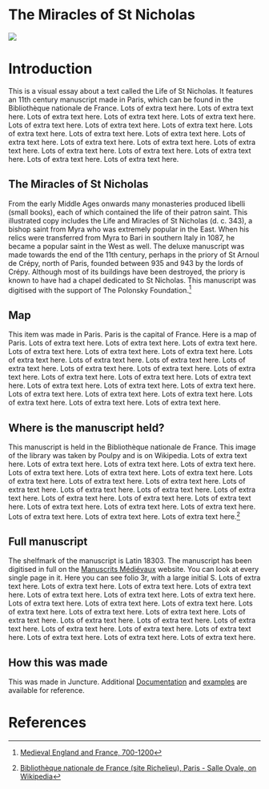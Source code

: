# The Miracles of St Nicholas
<a href="https://juncture-digital.org"><img src="https://juncture-digital.org/images/ve-button.png"></a>

<param ve-config 
       title="The Miracles of St Nicholas (BnF. Département des Manuscrits. Latin 18303)"
       author="Kate Thomas, British Library"
       banner="https://www.bl.uk/britishlibrary/~/media/bl/global/anglo%20saxons/collection%20items/tiberius-psalter-cotton_ms_tiberius_c_vi_f015v.jpg" 
       layout="vertical">

<!-- Entities discussed throughout the essay are typically defined before the essay text and
     are thus available in all text.  Entity identifiers (QIDs) can be found in either
     Wikipedia or Wikidata (https://www.wikidata.org)> -->
<param ve-entity eid="Q44269"> <!-- Saint Nicholas -->
<param ve-entity eid="Q7063"> <!-- 11th century -->
<param ve-entity eid="Q90"> <!-- Paris -->
<param ve-entity eid="Q193563"> <!-- Bibliothèque nationale de France -->
<param ve-entity eid="Q12554"> <!-- Middle Ages -->

# Introduction

This is a visual essay about a text called the Life of St Nicholas.  It features an 11th century manuscript made in Paris, which can be found in the Bibliothèque nationale de France.   Lots of extra text here.  Lots of extra text here.  Lots of extra text here.  Lots of extra text here.  Lots of extra text here.  Lots of extra text here.  Lots of extra text here.  Lots of extra text here.  Lots of extra text here.  Lots of extra text here.  Lots of extra text here.  Lots of extra text here.  Lots of extra text here.  Lots of extra text here.  Lots of extra text here.  Lots of extra text here.  Lots of extra text here.  Lots of extra text here.  Lots of extra text here.  Lots of extra text here.
<param ve-entity eid="Q7063"> <!-- 11th century -->
<param ve-entity eid="Q90"> <!-- Paris -->
<param ve-entity eid="Q193563"> <!-- Bibliothèque nationale de France -->
<param ve-image seq="13"
       manifest="https://manuscrits-france-angleterre.org/iiif/ark:/12148/btv1b105458503/manifest.json">

## The Miracles of St Nicholas

From the early Middle Ages onwards many monasteries produced libelli (small books), each of which contained the life of their patron saint. This illustrated copy includes the Life and Miracles of St Nicholas (d. c. 343), a bishop saint from Myra who was extremely popular in the East. When his relics were transferred from Myra to Bari in southern Italy in 1087, he became a popular saint in the West as well.  The deluxe manuscript was made towards the end of the 11th century, perhaps in the priory of St Arnoul de Crépy, north of Paris, founded between 935 and 943 by the lords of Crépy. Although most of its buildings have been destroyed, the priory is known to have had a chapel dedicated to St Nicholas.  This manuscript was digitised with the support of The Polonsky Foundation.[^1]
<param ve-entity eid="Q12554"> <!-- Middle Ages -->

<param ve-image 
       label="The Life and Miracles of Saint Nicholas" 
       description="Manuscript, 4th quarter of the 11th century" 
       license="public domain" 
       url="https://www.bl.uk/britishlibrary/~/media/bl/global/medieval%20england%20and%20france/collection%20items/bnf_latin_18303_f001v.jpg">

## Map

This item was made in Paris.  Paris is the capital of France. Here is a map of Paris.  Lots of extra text here.  Lots of extra text here.  Lots of extra text here.  Lots of extra text here.  Lots of extra text here.  Lots of extra text here.  Lots of extra text here.  Lots of extra text here.  Lots of extra text here.  Lots of extra text here.  Lots of extra text here.  Lots of extra text here.  Lots of extra text here.  Lots of extra text here.  Lots of extra text here.  Lots of extra text here.  Lots of extra text here.  Lots of extra text here.  Lots of extra text here.  Lots of extra text here.  Lots of extra text here.  Lots of extra text here.  Lots of extra text here.  Lots of extra text here.  Lots of extra text here.
<param ve-entity eid="Q90"> <!-- Paris -->
<param ve-map center="Q90" zoom="11" prefer-geojson>

## Where is the manuscript held?

This manuscript is held in the Bibliothèque nationale de France.  This image of the library was taken by Poulpy and is on Wikipedia.  Lots of extra text here.  Lots of extra text here.  Lots of extra text here.  Lots of extra text here.  Lots of extra text here.  Lots of extra text here.  Lots of extra text here.  Lots of extra text here.  Lots of extra text here.  Lots of extra text here.  Lots of extra text here.  Lots of extra text here.  Lots of extra text here.  Lots of extra text here.  Lots of extra text here.  Lots of extra text here.  Lots of extra text here.  Lots of extra text here.  Lots of extra text here.  Lots of extra text here.  Lots of extra text here.  Lots of extra text here.  Lots of extra text here.[^2]
<param ve-entity eid="Q7063">
<param ve-entity eid="Q44269">
<param ve-entity eid="Q193563">

<param ve-image 
       label="Bibliothèque nationale de France" 
       description="Photograph taken by Poulpy, from Wikipedia.org" 
       license="Creative Commons Attribution-Share Alike 3.0 Unported" 
       url="https://upload.wikimedia.org/wikipedia/commons/3/3f/Biblioth%C3%A8que_nationale_de_France_%28site_Richelieu%29%2C_Paris_-_Salle_Ovale.jpg">



## Full manuscript

The shelfmark of the manuscript is Latin 18303.  The manuscript has been digitised in full on the <a href="https://manuscrits-france-angleterre.org">Manuscrits Médiévaux</a> website.  You can look at every single page in it.  Here you can see folio 3r, with a large initial S.  Lots of extra text here.  Lots of extra text here.  Lots of extra text here.  Lots of extra text here.  Lots of extra text here.  Lots of extra text here.  Lots of extra text here.  Lots of extra text here.  Lots of extra text here.  Lots of extra text here.  Lots of extra text here.  Lots of extra text here.  Lots of extra text here.  Lots of extra text here.  Lots of extra text here.  Lots of extra text here.  Lots of extra text here.  Lots of extra text here.  Lots of extra text here.  Lots of extra text here.  Lots of extra text here.  Lots of extra text here.  Lots of extra text here.
<param ve-image seq="6"
       manifest="https://manuscrits-france-angleterre.org/iiif/ark:/12148/btv1b105458503/manifest.json">
       
       
## How this was made

This was made in Juncture.  Additional [Documentation](https://github.com/JSTOR-Labs/juncture/wiki) and [examples](https://jstor-labs.github.io/juncture-examples) are available for reference.

# References

[^1]: [Medieval England and France, 700-1200](https://www.bl.uk/collection-items/bnf-the-life-and-miracles-of-st-nicholas)
[^2]: [Bibliothèque nationale de France (site Richelieu), Paris - Salle Ovale, on Wikipedia](https://commons.wikimedia.org/wiki/File:Biblioth%C3%A8que_nationale_de_France_(site_Richelieu),_Paris_-_Salle_Ovale.jpg)

